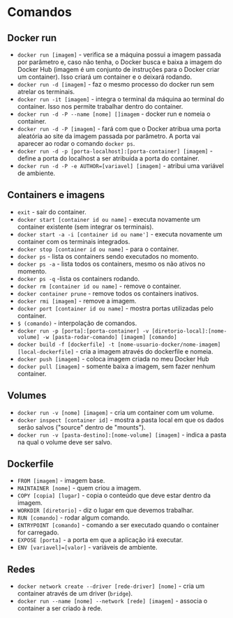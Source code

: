# Comandos

## Docker run
- `docker run [imagem]` - verifica se a máquina possui a imagem passada por parâmetro e, caso não tenha, o Docker busca e baixa a imagem do Docker Hub (imagem é um conjunto de instruções para o Docker criar um container). Isso criará um container e o deixará rodando.
- `docker run -d [imagem]` - faz o mesmo processo do docker run sem atrelar os terminais.
- `docker run -it [imagem]` - integra o terminal da máquina ao terminal do container. Isso nos permite trabalhar dentro do container.
- `docker run -d -P --name [nome] []imagem` - docker run e nomeia o container.
- `docker run -d -P [imagem]` - fará com que o Docker atribua uma porta aleatória ao site da imagem passada por parâmetro. A porta vai aparecer ao rodar o comando `docker ps`.
- `docker run -d -p [porta-localhost]:[porta-container] [imagem]` - define a porta do localhost a ser atribuída a porta do container. 
- `docker run -d -P -e AUTHOR=[variavel] [imagem]` - atribui uma variável de ambiente.

## Containers e imagens
- `exit` - sair do container.
- `docker start [container id ou name]` - executa novamente um container existente (sem integrar os terminais).
- `docker start -a -i [container id ou name']` - executa novamente um container com os terminais integrados.
- `docker stop [container id ou name]` - para o container.
- `docker ps` - lista os containers sendo executados no momento.
- `docker ps -a` - lista todos os containers, mesmo os não ativos no momento.
- `docker ps -q` -lista os containers rodando. 
- `docker rm [container id ou name]` - remove o container.
- `docker container prune` - remove todos os containers inativos.
- `docker rmi [imagem]` - remove a imagem.
- `docker port [container id ou name]` - mostra portas utilizadas pelo container.
- `$ (comando)` - interpolação de comandos.
- `docker run -p [porta]:[porta-container] -v [diretorio-local]:[nome-volume] -w [pasta-rodar-comando] [imagem] [comando]`
- `docker build -f [dockerfile] -t [nome-usuario-docker/nome-imagem] [local-dockerfile]` - cria a imagem através do dockerfile e nomeia.
- `docker push [imagem]` - coloca imagem criada no meu Docker Hub
- `docker pull [imagem]` - somente baixa a imagem, sem fazer nenhum container.

## Volumes
- `docker run -v [nome] [imagem]` - cria um container com um volume.
- `docker inspect [container id]` - mostra a pasta local em que os dados serão salvos ("source" dentro de "mounts").
- `docker run -v [pasta-destino]:[nome-volume] [imagem]` - indica a pasta na qual o volume deve ser salvo.

## Dockerfile
- `FROM [imagem]` - imagem base.
- `MAINTAINER [nome]` - quem criou a imagem.
- `COPY [copia] [lugar]` - copia o conteúdo que deve estar dentro da imagem.
- `WORKDIR [diretorio]` - diz o lugar em que devemos trabalhar.
- `RUN [comando]` - rodar algum comando.
- `ENTRYPOINT [comando]` - comando a ser executado quando o container for carregado.
- `EXPOSE [porta]` - a porta em que a aplicação irá executar.
- `ENV [variavel]=[valor]` - variáveis de ambiente.

## Redes
- `docker network create --driver [rede-driver] [nome]` - cria um container através de um driver (`bridge`).
- `docker run --name [nome] --network [rede] [imagem]` - associa o container a ser criado à rede.